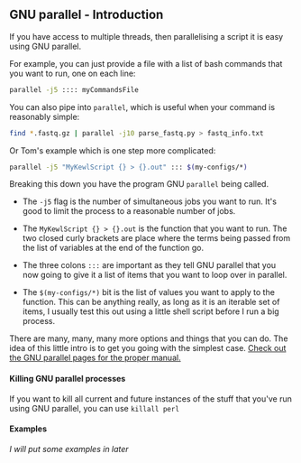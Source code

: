 ## GNU parallel - Introduction

If you have access to multiple threads, then parallelising a script it is easy using GNU parallel.

For example, you can just provide a file with a list of bash commands that you want to run, one on each line:

```sh
parallel -j5 :::: myCommandsFile
```

You can also pipe into `parallel`, which is useful when your command is reasonably simple:

```sh
find *.fastq.gz | parallel -j10 parse_fastq.py > fastq_info.txt
```

Or Tom's example which is one step more complicated: 

```sh
parallel -j5 "MyKewlScript {} > {}.out" ::: $(my-configs/*)
```

Breaking this down you have the program GNU `parallel` being called.

 * The `-j5` flag is the number of simultaneous jobs you want to run. It's good to limit the process to a reasonable number of jobs.

 * The `MyKewlScript {} > {}.out` is the function that you want to run. The two closed curly brackets are place where the terms being passed from the list of variables at the end of the function go.

 * The three colons `:::` are important as they tell GNU parallel that you now going to give it a list of items that you want to loop over in parallel.

 * The `$(my-configs/*)` bit is the list of values you want to apply to the function. This can be anything really, as long as it is an iterable set of items, I usually test this out using a little shell script before I run a big process.
 

There are many, many, many more options and things that you can do. The idea of this little intro is to get you going with the simplest case. [Check out the GNU parallel pages for the proper manual.](https://www.gnu.org/doc/doc.html) 
 
 #### Killing GNU parallel processes
 If you want to kill all current and future instances of the stuff that you've run using GNU parallel, you can use `killall perl`
 
 #### Examples
 
 *I will put some examples in later*
